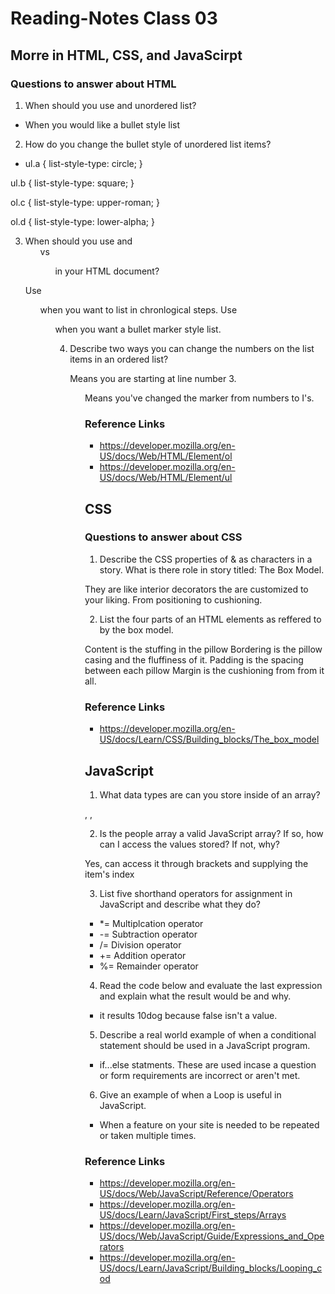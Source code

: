 # Reading-Notes Class 03

## Morre in HTML, CSS, and JavaScirpt

### Questions to answer about HTML

1. When should you use and unordered list?

- When you would like a bullet style list

2. How do you change the bullet style of unordered list items?

- ul.a {
  list-style-type: circle;
}

ul.b {
  list-style-type: square;
}

ol.c {
  list-style-type: upper-roman;
}

ol.d {
  list-style-type: lower-alpha;
}

3. When should you use and <ol> vs <ul> in your HTML document?

Use <ol> when you want to list in chronlogical steps. 
Use <ul> when you want a bullet marker style list.

4. Describe two ways you can change the numbers on the list items in an ordered list?

<ol start="3"> Means you are starting at line number 3. 
<ol type="i"> Means you've changed the marker from numbers to I's.

### Reference Links

- https://developer.mozilla.org/en-US/docs/Web/HTML/Element/ol
- https://developer.mozilla.org/en-US/docs/Web/HTML/Element/ul

## CSS

### Questions to answer about CSS

1. Describe the CSS properties of <margin> & <padding> as characters in a story. What is there role in story titled: The Box Model.

They are like interior decorators the are customized to your liking. From positioning to cushioning.

2. List the four parts of an HTML elements as reffered to by the box model.

Content is the stuffing in the pillow
Bordering is the pillow casing and the fluffiness of it.
Padding is the spacing between each pillow
Margin is the cushioning from from it all.

### Reference Links

- https://developer.mozilla.org/en-US/docs/Learn/CSS/Building_blocks/The_box_model

## JavaScript

1. What data types are can you store inside of an <arr> array?

<strings>, <numbers>, <objects>

2. Is the people array a valid JavaScript array? If so, how can I access the values stored? If not, why?

Yes, can access it through brackets and supplying the item's index

3. List five shorthand operators for assignment in JavaScript and describe what they do?

- *= Multiplcation operator
- -= Subtraction operator
- /= Division operator
- += Addition operator
- %= Remainder operator

4. Read the code below and evaluate the last expression and explain what the result would be and why.

- it results 10dog because false isn't a value.

5. Describe a real world example of when a conditional statement should be used in a JavaScript program.

- if...else statments. These are used incase a question or form requirements are incorrect or aren't met.

6. Give an example of when a Loop is useful in JavaScript.

- When a feature on your site is needed to be repeated or taken multiple times.

### Reference Links

- https://developer.mozilla.org/en-US/docs/Web/JavaScript/Reference/Operators
- https://developer.mozilla.org/en-US/docs/Learn/JavaScript/First_steps/Arrays
- https://developer.mozilla.org/en-US/docs/Web/JavaScript/Guide/Expressions_and_Operators
- https://developer.mozilla.org/en-US/docs/Learn/JavaScript/Building_blocks/Looping_cod

